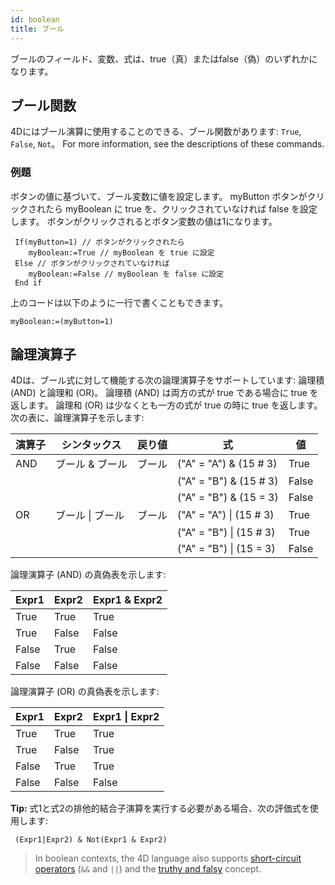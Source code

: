 ```yaml
---
id: boolean
title: ブール
---
```


ブールのフィールド、変数、式は、true（真）またはfalse（偽）のいずれかになります。

## ブール関数

4Dにはブール演算に使用することのできる、ブール関数があります: `True`, `False`, `Not`。 For more information, see the descriptions of these commands.

### 例題

ボタンの値に基づいて、ブール変数に値を設定します。 myButton ボタンがクリックされたら myBoolean に true を、クリックされていなければ false を設定します。 ボタンがクリックされるとボタン変数の値は1になります。

```4d
 If(myButton=1) // ボタンがクリックされたら
    myBoolean:=True // myBoolean を true に設定
 Else // ボタンがクリックされていなければ
    myBoolean:=False // myBoolean を false に設定
 End if
```

上のコードは以下のように一行で書くこともできます。

```4d
myBoolean:=(myButton=1)
```

## 論理演算子

4Dは、ブール式に対して機能する次の論理演算子をサポートしています: 論理積 (AND) と論理和 (OR)。 論理積 (AND) は両方の式が true である場合に true を返します。 論理和 (OR) は少なくとも一方の式が true の時に true を返します。 次の表に、論理演算子を示します:

| 演算子 | シンタックス         | 戻り値 | 式                            | 値     |
| --- | -------------- | --- | ---------------------------- | ----- |
| AND | ブール & ブール      | ブール | ("A" = "A") & (15 # 3)       | True  |
|     |                |     | ("A" = "B") & (15 # 3)       | False |
|     |                |     | ("A" = "B") & (15 = 3)       | False |
| OR  | ブール &#124; ブール | ブール | ("A" = "A") &#124; (15 # 3)  | True  |
|     |                |     | ("A" = "B") &#124;  (15 # 3) | True  |
|     |                |     | ("A" = "B") &#124;  (15 = 3) | False |

論理演算子 (AND) の真偽表を示します:

| Expr1 | Expr2 | Expr1 & Expr2 |
| ----- | ----- | ------------- |
| True  | True  | True          |
| True  | False | False         |
| False | True  | False         |
| False | False | False         |

論理演算子 (OR) の真偽表を示します:

| Expr1 | Expr2 | Expr1 &#124; Expr2 |
| ----- | ----- | ------------------ |
| True  | True  | True               |
| True  | False | True               |
| False | True  | True               |
| False | False | False              |

**Tip:** 式1と式2の排他的結合子演算を実行する必要がある場合、次の評価式を使用します:

```4d
 (Expr1|Expr2) & Not(Expr1 & Expr2)  
```

> In boolean contexts, the 4D language also supports [short-circuit operators](operators.md#short-circuit-operators) (`&&` and `||`) and the [truthy and falsy](operators.md#truthy-and-falsy) concept. 